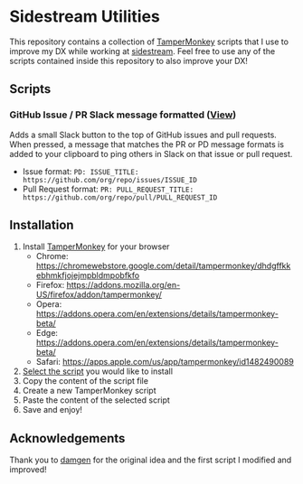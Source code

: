 # Sidestream Utilities

This repository contains a collection of [TamperMonkey](https://www.tampermonkey.net/) scripts that I use to improve my DX while working at [sidestream](https://sidestream.tech). Feel free to use any of the scripts contained inside this repository to also improve your DX!

## Scripts

### GitHub Issue / PR Slack message formatted ([View](https://github.com/zoey-kaiser/sidestream-utils/blob/main/scripts/slack-issue-pr-message.js))

Adds a small Slack button to the top of GitHub issues and pull requests. When pressed, a message that matches the PR or PD message formats is added to your clipboard to ping others in Slack on that issue or pull request. 

- Issue format: `PD: ISSUE_TITLE: https://github.com/org/repo/issues/ISSUE_ID`
- Pull Request format: `PR: PULL_REQUEST_TITLE: https://github.com/org/repo/pull/PULL_REQUEST_ID`

## Installation

1. Install [TamperMonkey](https://www.tampermonkey.net/) for your browser
   - Chrome: https://chromewebstore.google.com/detail/tampermonkey/dhdgffkkebhmkfjojejmpbldmpobfkfo
   - Firefox: https://addons.mozilla.org/en-US/firefox/addon/tampermonkey/
   - Opera: https://addons.opera.com/en/extensions/details/tampermonkey-beta/
   - Edge: https://addons.opera.com/en/extensions/details/tampermonkey-beta/
   - Safari: https://apps.apple.com/us/app/tampermonkey/id1482490089
2. [Select the script](#scripts) you would like to install
3. Copy the content of the script file
4. Create a new TamperMonkey script
5. Paste the content of the selected script
6. Save and enjoy!

## Acknowledgements

Thank you to [damgen](https://github.com/damgem) for the original idea and the first script I modified and improved!
